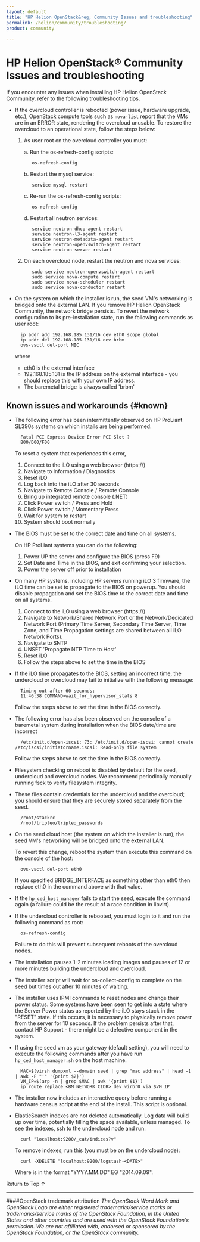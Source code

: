 ```yaml
---
layout: default
title: "HP Helion OpenStack&reg; Community Issues and troubleshooting"
permalink: /helion/community/troubleshooting/
product: community

---
```

<!--UNDER REVISION-->

<script>

function PageRefresh {
onLoad="window.refresh"
}

PageRefresh();

</script>

<!--
<p style="font-size: small;"> <a href="/helion/community/">&#9664; PREV</a> | <a href="/helion/community/">&#9650; UP</a> | <a href="/helion/community/install-overview/">NEXT &#9654;</a> </p>
-->

# HP Helion OpenStack&reg; Community Issues and troubleshooting 

If you encounter any issues when installing HP Helion OpenStack Community, refer to the following troubleshooting tips.

* If the overcloud controller is rebooted (power issue, hardware upgrade, etc.), OpenStack compute tools such as `nova-list` report that the VMs are in an ERROR state, rendering the overcloud unusable. To restore the overcloud to an operational state, follow the steps below:
  1. As user root on the overcloud controller you must:
  
        a. Run the os-refresh-config scripts:

            os-refresh-config

        b. Restart the mysql service:

            service mysql restart

        c. Re-run the os-refresh-config scripts:

            os-refresh-config

        d. Restart all neutron services:

            service neutron-dhcp-agent restart
            service neutron-l3-agent restart
            service neutron-metadata-agent restart
            service neutron-openvswitch-agent restart
            service neutron-server restart

  2. On each overcloud node, restart the neutron and nova services:
  
            sudo service neutron-openvswitch-agent restart
            sudo service nova-compute restart
            sudo service nova-scheduler restart
            sudo service nova-conductor restart

* On the system on which the installer is run, the seed VM's networking is bridged onto the external LAN. If you remove HP Helion OpenStack Community, the network bridge persists. To revert the network configuration to its pre-installation state, run the following commands as user root: 

        ip addr add 192.168.185.131/16 dev eth0 scope global
        ip addr del 192.168.185.131/16 dev brbm
        ovs-vsctl del-port NIC

	where

	* eth0 is the external interface
	* 192.168.185.131 is the IP address on the external interface - you should replace this with your own IP address.
	* The baremetal bridge is always called 'brbm'


## Known issues and workarounds {#known}

- The following error has been intermittently observed on HP ProLiant SL390s systems on which installs are being performed:

		Fatal PCI Express Device Error PCI Slot ?
		B00/D00/F00

	To reset a system that experiences this error,
	1. Connect to the iLO using a web browser (https://<iLO IP address>)
	2. Navigate to Information / Diagnostics
	3. Reset iLO
	4. Log back into the iLO after 30 seconds
	5. Navigate to Remote Console / Remote Console
	6. Bring up integrated remote console (.NET)
	7. Click Power switch / Press and Hold
	8. Click Power switch / Momentary Press
	9. Wait for system to restart
	10. System should boot normally

- The BIOS must be set to the correct date and time on all systems.

	On HP ProLiant systems you can do the following:
	1. Power UP the server and configure the BIOS (press F9)
	2. Set Date and Time in the BIOS, and exit confirming your selection.
	3. Power the server off prior to installation

- On many HP systems, including HP servers running iLO 3 firmware, the
  iLO time can be set to propagate to the BIOS on powerup.
  You should disable propagation and set the BIOS time to the correct
  date and time on all systems.

	1. Connect to the iLO using a web browser (https://<iLO IP address>)
	2. Navigate to Network/Shared Network Port or the Network/Dedicated Network Port (Primary Time Server, Secondary Time Server, Time Zone, and Time Propagation settings are shared between all iLO Network Ports).
	3. Navigate to SNTP
	4. UNSET 'Propagate NTP Time to Host'
	5. Reset iLO
	6. Follow the steps above to set the time in the BIOS

- If the iLO time propagates to the BIOS, setting an incorrect time,
  the undercloud or overcloud may fail to initialize with the following message:

		Timing out after 60 seconds:
		11:46:38 COMMAND=wait_for_hypervisor_stats 8

	Follow the steps above to set the time in the BIOS correctly.

- The following error has also been observed on the console of a baremetal system during installation when the BIOS date/time are incorrect

		/etc/init.d/open-iscsi: 73: /etc/init.d/open-iscsi: cannot create /etc/iscsi/initiatorname.iscsi: Read-only file system

	Follow the steps above to set the time in the BIOS correctly.

- Filesystem checking on reboot is disabled by default for the seed, undercloud and overcloud nodes. We recommend periodically manually running fsck to verify filesystem integrity.

- These files contain credentials for the undercloud and the overcloud; you
  should ensure that they are securely stored separately from the seed.

		/root/stackrc
		/root/tripleo/tripleo_passwords

- On the seed cloud host (the system on which the installer is run), the seed VM's networking will be bridged onto the external LAN.

	To revert this change, reboot the system then execute this command on the console of the host:

		ovs-vsctl del-port eth0

	If you specified BRIDGE_INTERFACE as something other than eth0 then replace eth0 in the command above with that value.

- If the `hp_ced_host_manager` fails to start the seed, execute the command again (a failure could be the result of a race condition in libvirt).

- If the undercloud controller is rebooted, you must login to it and run the following command as root:

		os-refresh-config

	Failure to do this will prevent subsequent reboots of the overcloud nodes.

- The installation pauses 1-2 minutes loading images and pauses of 12 or more minutes building the undercloud and overcloud.

- The installer script will wait for os-collect-config to complete on the seed but times out after 10 minutes of waiting.

- The installer uses IPMI commands to reset nodes and change their power status. Some systems have been seen to get into a state where the Server Power status as reported by the iLO stays stuck in the "RESET" state. If this occurs, it is necessary to physically remove power from the server for 10 seconds. If the problem persists after that, contact HP Support - there might be a defective component in the system.

- If using the seed vm as your gateway (default setting), you will need to execute the following commands after you have run `hp_ced_host_manager.sh` on the host machine.

		MAC=$(virsh dumpxml --domain seed | grep "mac address" | head -1 | awk -F "'" '{print $2}')
		VM_IP=$(arp -n | grep $MAC | awk '{print $1}')
		ip route replace <BM_NETWORK_CIDR> dev virbr0 via $VM_IP

- The installer now includes an interactive query before running a hardware
  census script at the end of the install. This script is optional.

- ElasticSearch indexes are not deleted automatically. Log data will build up over time, potentially filling the space available, unless managed. To see the indexes, ssh to the undercloud node and run:

		curl "localhost:9200/_cat/indices?v"

	To remove indexes, run this (you must be on the undercloud node):

		curl -XDELETE "localhost:9200/logstash-<DATE>"

	Where <DATE> is in the format "YYYY.MM.DD" EG "2014.09.09".


 <a href="#top" style="padding:14px 0px 14px 0px; text-decoration: none;"> Return to Top &#8593; </a>

----
####OpenStack trademark attribution
*The OpenStack Word Mark and OpenStack Logo are either registered trademarks/service marks or trademarks/service marks of the OpenStack Foundation, in the United States and other countries and are used with the OpenStack Foundation's permission. We are not affiliated with, endorsed or sponsored by the OpenStack Foundation, or the OpenStack community.*
